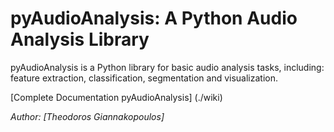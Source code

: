 # pyAudioAnalysis: A Python Audio Analysis Library

pyAudioAnalysis is a Python library for basic audio analysis tasks, including: feature extraction, classification, segmentation and visualization. 

[Complete Documentation pyAudioAnalysis] (./wiki)

*Author: [Theodoros Giannakopoulos]*


